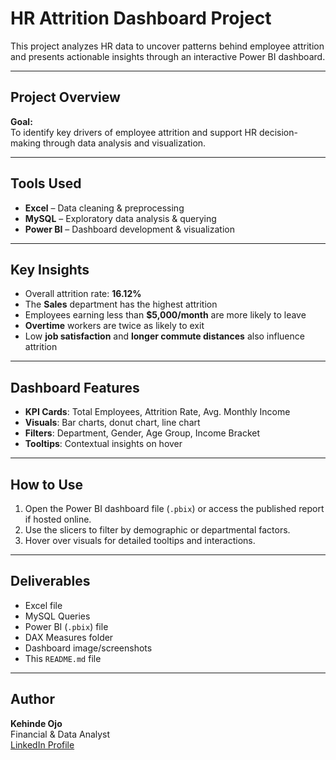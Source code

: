 # HR Attrition Dashboard Project

This project analyzes HR data to uncover patterns behind employee attrition and presents actionable insights through an interactive Power BI dashboard.

---

## Project Overview

**Goal:**  
To identify key drivers of employee attrition and support HR decision-making through data analysis and visualization.

---

## Tools Used

- **Excel** – Data cleaning & preprocessing  
- **MySQL** – Exploratory data analysis & querying  
- **Power BI** – Dashboard development & visualization

---

## Key Insights

- Overall attrition rate: **16.12%**
- The **Sales** department has the highest attrition
- Employees earning less than **$5,000/month** are more likely to leave
- **Overtime** workers are twice as likely to exit
- Low **job satisfaction** and **longer commute distances** also influence attrition

---

## Dashboard Features

- **KPI Cards**: Total Employees, Attrition Rate, Avg. Monthly Income  
- **Visuals**: Bar charts, donut chart, line chart  
- **Filters**: Department, Gender, Age Group, Income Bracket  
- **Tooltips**: Contextual insights on hover

---

## How to Use

1. Open the Power BI dashboard file (`.pbix`) or access the published report if hosted online.
2. Use the slicers to filter by demographic or departmental factors.
3. Hover over visuals for detailed tooltips and interactions.

---

## Deliverables

- Excel file  
- MySQL Queries  
- Power BI (`.pbix`) file  
- DAX Measures folder  
- Dashboard image/screenshots  
- This `README.md` file

---

## Author

**Kehinde Ojo**  
Financial & Data Analyst  
[LinkedIn Profile](https://www.linkedin.com/in/kehinde-ojo-86b61b124)
